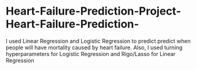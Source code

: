 # Heart-Failure-Prediction-Project-Heart-Failure-Prediction-
I used Linear Regression and Logistic Regression to predict predict when people will have mortality caused by heart failure. Also, I used turning hyperparameters for Logistic Regression and Rigo/Lasso for Linear Regression
